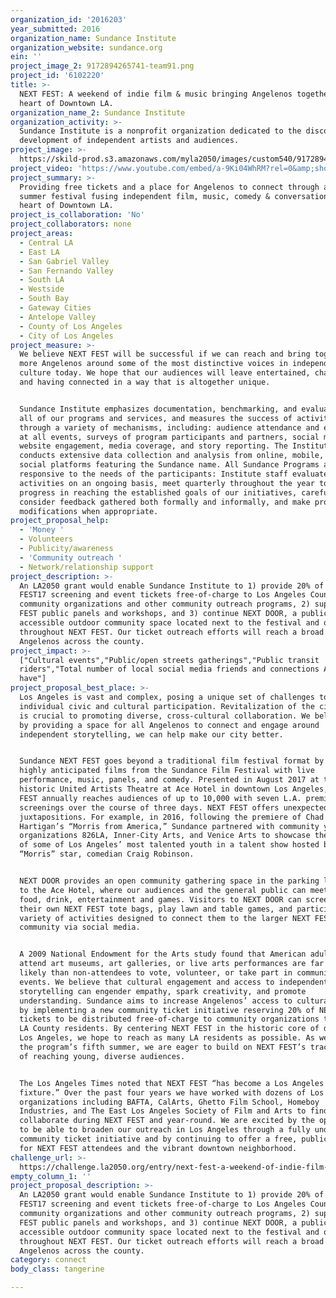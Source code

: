```yaml
---
organization_id: '2016203'
year_submitted: 2016
organization_name: Sundance Institute
organization_website: sundance.org
ein: ''
project_image_2: 9172894265741-team91.png
project_id: '6102220'
title: >-
  NEXT FEST: A weekend of indie film & music bringing Angelenos together in the
  heart of Downtown LA.
organization_name_2: Sundance Institute
organization_activity: >-
  Sundance Institute is a nonprofit organization dedicated to the discovery and
  development of independent artists and audiences.
project_image: >-
  https://skild-prod.s3.amazonaws.com/myla2050/images/custom540/9172894265741-team91.png
project_video: 'https://www.youtube.com/embed/a-9Ki04WhRM?rel=0&amp;showinfo=0'
project_summary: >-
  Providing free tickets and a place for Angelenos to connect through a unique
  summer festival fusing independent film, music, comedy & conversation in the
  heart of Downtown LA.
project_is_collaboration: 'No'
project_collaborators: none
project_areas:
  - Central LA
  - East LA
  - San Gabriel Valley
  - San Fernando Valley
  - South LA
  - Westside
  - South Bay
  - Gateway Cities
  - Antelope Valley
  - County of Los Angeles
  - City of Los Angeles
project_measure: >-
  We believe NEXT FEST will be successful if we can reach and bring together
  more Angelenos around some of the most distinctive voices in independent film
  culture today. We hope that our audiences will leave entertained, challenged,
  and having connected in a way that is altogether unique. 


  Sundance Institute emphasizes documentation, benchmarking, and evaluation in
  all of our programs and services, and measures the success of activities
  through a variety of mechanisms, including: audience attendance and engagement
  at all events, surveys of program participants and partners, social media and
  website engagement, media coverage, and story reporting. The Institute also
  conducts extensive data collection and analysis from online, mobile, and
  social platforms featuring the Sundance name. All Sundance Programs are
  responsive to the needs of the participants: Institute staff evaluate Program
  activities on an ongoing basis, meet quarterly throughout the year to measure
  progress in reaching the established goals of our initiatives, carefully
  consider feedback gathered both formally and informally, and make program
  modifications when appropriate.
project_proposal_help:
  - 'Money '
  - Volunteers
  - Publicity/awareness
  - 'Community outreach '
  - Network/relationship support
project_description: >-
  An LA2050 grant would enable Sundance Institute to 1) provide 20% of NEXT
  FEST17 screening and event tickets free-of-charge to Los Angeles County
  community organizations and other community outreach programs, 2) support NEXT
  FEST public panels and workshops, and 3) continue NEXT DOOR, a publicly
  accessible outdoor community space located next to the festival and open
  throughout NEXT FEST. Our ticket outreach efforts will reach a broad range of
  Angelenos across the county.
project_impact: >-
  ["Cultural events","Public/open streets gatherings","Public transit
  riders","Total number of local social media friends and connections Angelenos
  have"]
project_proposal_best_place: >-
  Los Angeles is vast and complex, posing a unique set of challenges to
  individual civic and cultural participation. Revitalization of the city center
  is crucial to promoting diverse, cross-cultural collaboration. We believe that
  by providing a space for all Angelenos to connect and engage around
  independent storytelling, we can help make our city better. 


  Sundance NEXT FEST goes beyond a traditional film festival format by pairing
  highly anticipated films from the Sundance Film Festival with live
  performance, music, panels, and comedy. Presented in August 2017 at the
  historic United Artists Theatre at Ace Hotel in downtown Los Angeles, NEXT
  FEST annually reaches audiences of up to 10,000 with seven L.A. premiere film
  screenings over the course of three days. NEXT FEST offers unexpected
  juxtapositions. For example, in 2016, following the premiere of Chad
  Hartigan’s “Morris from America,” Sundance partnered with community youth
  organizations 826LA, Inner-City Arts, and Venice Arts to showcase the artistry
  of some of Los Angeles’ most talented youth in a talent show hosted by
  “Morris” star, comedian Craig Robinson.


  NEXT DOOR provides an open community gathering space in the parking lot next
  to the Ace Hotel, where our audiences and the general public can meet over
  food, drink, entertainment and games. Visitors to NEXT DOOR can screen print
  their own NEXT FEST tote bags, play lawn and table games, and participate in a
  variety of activities designed to connect them to the larger NEXT FEST
  community via social media.


  A 2009 National Endowment for the Arts study found that American adults who
  attend art museums, art galleries, or live arts performances are far more
  likely than non-attendees to vote, volunteer, or take part in community
  events. We believe that cultural engagement and access to independent
  storytelling can engender empathy, spark creativity, and promote
  understanding. Sundance aims to increase Angelenos’ access to cultural events
  by implementing a new community ticket initiative reserving 20% of NEXT FEST
  tickets to be distributed free-of-charge to community organizations that serve
  LA County residents. By centering NEXT FEST in the historic core of downtown
  Los Angeles, we hope to reach as many LA residents as possible. As we approach
  the program’s fifth summer, we are eager to build on NEXT FEST’s track record
  of reaching young, diverse audiences. 


  The Los Angeles Times noted that NEXT FEST “has become a Los Angeles summer
  fixture.” Over the past four years we have worked with dozens of Los Angeles
  organizations including BAFTA, CalArts, Ghetto Film School, Homeboy
  Industries, and The East Los Angeles Society of Film and Arts to find ways to
  collaborate during NEXT FEST and year-round. We are excited by the opportunity
  to be able to broaden our outreach in Los Angeles through a fully underwritten
  community ticket initiative and by continuing to offer a free, public space
  for NEXT FEST attendees and the vibrant downtown neighborhood.
challenge_url: >-
  https://challenge.la2050.org/entry/next-fest-a-weekend-of-indie-film-music-bringing-angelenos-together-in-the-heart-of-downtown-la
empty_column_1: ''
project_proposal_description: >-
  An LA2050 grant would enable Sundance Institute to 1) provide 20% of NEXT
  FEST17 screening and event tickets free-of-charge to Los Angeles County
  community organizations and other community outreach programs, 2) support NEXT
  FEST public panels and workshops, and 3) continue NEXT DOOR, a publicly
  accessible outdoor community space located next to the festival and open
  throughout NEXT FEST. Our ticket outreach efforts will reach a broad range of
  Angelenos across the county.
category: connect
body_class: tangerine

---
```

